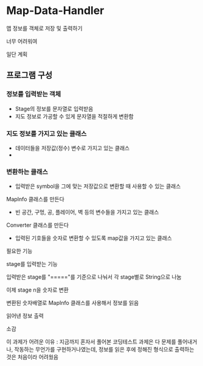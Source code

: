 # Map-Data-Handler

맵 정보를 객체로 저장 및 출력하기

너무 어려워여


일단 계획

## 프로그램 구성

### 정보를 입력받는 객체
- Stage의 정보를 문자열로 입력받음
- 지도 정보로 가공할 수 있게 문자열을 적절하게 변환함

### 지도 정보를 가지고 있는 클래스
- 데이터들을 저장값(정수) 변수로 가지고 있는 클래스
- 

### 변환하는 클래스
- 입력받은 symbol을 그에 맞는 저장값으로 변환할 때 사용할 수 있는 클래스







MapInfo 클래스를 만든다
- 빈 공간, 구멍, 공, 플레이어, 벽 등의 변수들을 가지고 있는 클래스

Converter 클래스를 만든다
- 입력된 기호들을 숫자로 변환할 수 있도록 map값을 가지고 있는 클래스





필요한 기능

stage를 입력받는 기능

입력받은 stage를 "====="를 기준으로 나눠서 각 stage별로 String으로 나눔

이제 stage n을 숫자로 변환

변환된 숫자배열로 MapInfo 클래스를 사용해서 정보를 읽음

읽어낸 정보 출력



소감

이 과제가 어려운 이유 : 
지금까지 혼자서 풀어본 코딩테스트 과제은 다 문제를 풀어내거나, 작동하는 무언가를 구현하거나였는데,
정보를 읽은 후에 정해진 형식으로 출력하는 것은 처음이라 어려웠음




